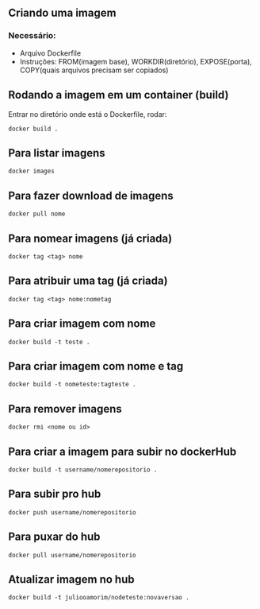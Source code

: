 ## Criando uma imagem

### Necessário:
- Arquivo Dockerfile
- Instruções: FROM(imagem base), WORKDIR(diretório), EXPOSE(porta), COPY(quais arquivos precisam ser copiados)

## Rodando a imagem em um container (build)

Entrar no diretório onde está o Dockerfile, rodar:
```
docker build .
```

## Para listar imagens

```
docker images
```

## Para fazer download de imagens
```
docker pull nome
```

## Para nomear imagens (já criada)
```
docker tag <tag> nome
```
## Para atribuir uma tag (já criada)
```
docker tag <tag> nome:nometag
```

## Para criar imagem com nome
```
docker build -t teste .
```

## Para criar imagem com nome e tag
```
docker build -t nometeste:tagteste .
```

## Para remover imagens 
```
docker rmi <nome ou id>
```

## Para criar a imagem para subir no dockerHub

```
docker build -t username/nomerepositorio .
```

## Para subir pro hub

```
docker push username/nomerepositorio
```

## Para puxar do hub

```
docker pull username/nomerepositorio
```

## Atualizar imagem no hub

```
docker build -t juliooamorim/nodeteste:novaversao .
```